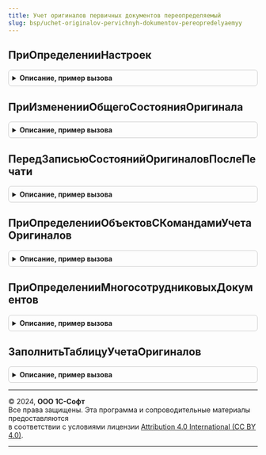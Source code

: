 ```yaml
---
title: Учет оригиналов первичных документов переопределяемый
slug: bsp/uchet-originalov-pervichnyh-dokumentov-pereopredelyaemyy
---
```



## ПриОпределенииНастроек
<details style="margin: 1em 0; padding: 0.5em; border: 1px solid #ccc; border-radius: 6px;">

<summary style="font-weight: bold; cursor: pointer;">Описание, пример вызова</summary>

```bsl

// Переопределяет настройки учета оригиналов первичных документов
//
// Параметры:
//  Настройки - Структура:
//   * ВыводитьКнопкиНаФормеДокумента - Булево - Истина, если необходимо отображение внешнего командного интерфейса
//								по учету оригиналов первичных документов на формах документов в виде кнопок,
//								Ложь - если в виде гиперссылки. Значение по умолчанию: Ложь.
//   * ОтображатьПодсказкуВФормеИзмененияСостояний - Булево - Ложь, если необходимо убрать информационную надпись
//							    с формы "Изменение состояния оригинала документа" при уточнении состояния по печатным
//								формам. Значение по умолчанию: Истина.
//   * ОткрыватьВыпадающиеМенюПоГиперссылке - Булево - Ложь, если при нажатии на гиперссылку с состоянием оригинала
//								первичного документа в форме списка или документа, необходимо сразу открывать форму
//								"Изменение состояния оригинала документа" для уточнения состояния по печатным формам.
//								Значение по умолчанию: Истина.
//
Процедура ПриОпределенииНастроек(Настройки) Экспорт
```

Пример вызова
```bsl
УчетОригиналовПервичныхДокументовПереопределяемый.ПриОпределенииНастроек(Настройки) 
```
</details>

## ПриИзмененииОбщегоСостоянияОригинала
<details style="margin: 1em 0; padding: 0.5em; border: 1px solid #ccc; border-radius: 6px;">

<summary style="font-weight: bold; cursor: pointer;">Описание, пример вызова</summary>

```bsl

// Позволяет доопределить действия при записи общего состояния оригинала.
//
// Параметры:
//  Документ - ОпределяемыйТип.ОбъектСУчетомОригиналовПервичныхДокументов - ссылка на документ, для которого
//																			записывается новое общее состояние.
//  СостояниеОригинала 	- СправочникСсылка.СостоянияОригиналовПервичныхДокументов - ссылка на устанавливаемое состояние.
//
Процедура ПриИзмененииОбщегоСостоянияОригинала(Документ, СостояниеОригинала) Экспорт
```

Пример вызова
```bsl
УчетОригиналовПервичныхДокументовПереопределяемый.ПриИзмененииОбщегоСостоянияОригинала(Документ, СостояниеОригинала) 
```
</details>

## ПередЗаписьюСостоянийОригиналовПослеПечати
<details style="margin: 1em 0; padding: 0.5em; border: 1px solid #ccc; border-radius: 6px;">

<summary style="font-weight: bold; cursor: pointer;">Описание, пример вызова</summary>

```bsl

// Позволяет переопределить список объектов печати и печатных форм, перед записью состояний после печати.
//
//	Параметры:
//  ОбъектыПечати - СписокЗначений - список ссылок на объекты печати.
//  СписокПечати - СписокЗначений - список с именами макетов и представлениями печатных форм.
//
Процедура ПередЗаписьюСостоянийОригиналовПослеПечати(ОбъектыПечати, СписокПечати) Экспорт
```

Пример вызова
```bsl
УчетОригиналовПервичныхДокументовПереопределяемый.ПередЗаписьюСостоянийОригиналовПослеПечати(ОбъектыПечати, СписокПечати) 
```
</details>

## ПриОпределенииОбъектовСКомандамиУчетаОригиналов
<details style="margin: 1em 0; padding: 0.5em; border: 1px solid #ccc; border-radius: 6px;">

<summary style="font-weight: bold; cursor: pointer;">Описание, пример вызова</summary>

```bsl

// Определяет объекты конфигурации, в формах списках которых размещены команды учета оригиналов первичных документов,
//
// Параметры:
//  СписокОбъектов - Массив из Строка - менеджеры объектов с процедурой ДобавитьКомандыПечати.
//
Процедура ПриОпределенииОбъектовСКомандамиУчетаОригиналов(СписокОбъектов) Экспорт
```

Пример вызова
```bsl
УчетОригиналовПервичныхДокументовПереопределяемый.ПриОпределенииОбъектовСКомандамиУчетаОригиналов(СписокОбъектов) 
```
</details>

## ПриОпределенииМногосотрудниковыхДокументов
<details style="margin: 1em 0; padding: 0.5em; border: 1px solid #ccc; border-radius: 6px;">

<summary style="font-weight: bold; cursor: pointer;">Описание, пример вызова</summary>

```bsl

// Определяет объекты конфигурации, для которых отслеживание состояний будет в разрезе сотрудников.
//
// Параметры:
//  СписокОбъектов - Соответствие из КлючИЗначение:
//          * Ключ - ОбъектМетаданных.
//          * Значение - Строка - наименование табличной части, в которой хранятся сотрудники.
//
Процедура ПриОпределенииМногосотрудниковыхДокументов(СписокОбъектов) Экспорт
```

Пример вызова
```bsl
УчетОригиналовПервичныхДокументовПереопределяемый.ПриОпределенииМногосотрудниковыхДокументов(СписокОбъектов) 
```
</details>

## ЗаполнитьТаблицуУчетаОригиналов
<details style="margin: 1em 0; padding: 0.5em; border: 1px solid #ccc; border-radius: 6px;">

<summary style="font-weight: bold; cursor: pointer;">Описание, пример вызова</summary>

```bsl

// Заполняет таблицу значений учета оригиналов
// Если тело процедуры оставить пустым - состояния будут отслеживаться по всем печатным формам подключенных объектов.
// Если в таблицу значений добавить объекты, подключенные к подсистеме учета оригиналов, и их печатные формы,
// то состояния будут отслеживаться только по ним.
//
// Параметры:
//   ТаблицаУчетаОригиналов - ТаблицаЗначений - коллекция объектов и макетов по которым требуется вести учет оригиналов:
//              * ОбъектМетаданных - ОбъектМетаданных.
//              * Идентификатор - Строка - идентификатор макета.
//
// Пример:
//	 НоваяСтрока = ТаблицаУчетаОригиналов.Добавить();
//	 НоваяСтрока.ОбъектМетаданных = Метаданные.Документы.РеализацияТоваров;
//	 НоваяСтрока.Идентификатор = "РасходнаяНакладная";
//
Процедура ЗаполнитьТаблицуУчетаОригиналов(ТаблицаУчетаОригиналов) Экспорт
```

Пример вызова
```bsl
УчетОригиналовПервичныхДокументовПереопределяемый.ЗаполнитьТаблицуУчетаОригиналов(ТаблицаУчетаОригиналов) 
```
</details>

---

© 2024, **ООО 1С-Софт**  
Все права защищены. Эта программа и сопроводительные материалы предоставляются  
в соответствии с условиями лицензии [Attribution 4.0 International (CC BY 4.0)](https://creativecommons.org/licenses/by/4.0/legalcode).

---
